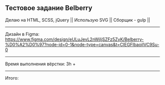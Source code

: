 Тестовое задание Belberry 
--------------------------------------
Делаю на HTML, SCSS, jQuery || 
Использую SVG || 
Сборщик - gulp || 

--------------------------------------

Дизайн в Figma: 
https://www.figma.com/design/eULuJevL2nWjIjSZFz5ZyK/Belberry-%D0%A2%D0%97?node-id=0-1&node-type=canvas&t=CIEGFlbaoiIVC9Su-0

--------------------------------------

Время выполнения вёрстки: 
3h + 

--------------------------------------

Итого: 



